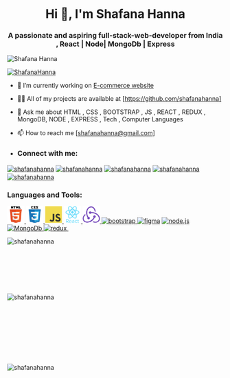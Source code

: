 <h1 align="center">Hi 👋, I'm Shafana Hanna</h1>
<h3 align="center">A passionate and aspiring full-stack-web-developer from India , React | Node| MongoDb | Express </h3>

<p align="left"> <img src="https://komarev.com/ghpvc/?username=shafana-hanna&label=Profile%20views&color=0e75b6&style=flat" alt="Shafana Hanna" /> </p>

<p align="left"> <a href="https://www.linkedin.com/in/shafanahanna/" target="blank"><img src="https://img.shields.io/twitter/follow/Shafana Hanna?logo=linkedin&style=for-the-badge" alt="ShafanaHanna" /></a> </p>

- 🔭 I’m currently working on [E-commerce website](https://e-commerce-project-baby-shop.vercel.app/) 

- 👨‍💻 All of my projects are available at [https://github.com/shafanahanna]

- 💬 Ask me about  HTML , CSS , BOOTSTRAP , JS , REACT , REDUX  , MongoDB, NODE , EXPRESS , Tech , Computer Languages

- 📫 How to reach me  [shafanahanna@gmail.com]

- <h3 align="left">Connect with me:</h3>
<p align="left">
<!-- <a href="https://codepen.io/Shafana Hanna" target="blank"><img align="center" src="https://raw.githubusercontent.com/rahuldkjain/github-profile-readme-generator/master/src/images/icons/Social/codepen.svg" alt="shafanahanna" height="30" width="40" /></a> -->
<!-- <a href="https://dev.to/ajmalop" target="blank"><img align="center" src="https://raw.githubusercontent.com/rahuldkjain/github-profile-readme-generator/master/src/images/icons/Social/devto.svg" alt="shafanahanna" height="30" width="40" /></a> -->

<a href="https://www.linkedin.com/in/sahalsha/" target="blank"><img align="center" src="https://raw.githubusercontent.com/rahuldkjain/github-profile-readme-generator/master/src/images/icons/Social/linked-in-alt.svg" alt="shafanahanna" height="30" width="40" /></a>
<a href="https://stackoverflow.com/users/23727767/Shafana Hanna" target="blank"><img align="center" src="https://raw.githubusercontent.com/rahuldkjain/github-profile-readme-generator/master/src/images/icons/Social/stack-overflow.svg" alt="shafanahanna" height="30" width="40" /></a>
<a href="https://codesandbox.io/u/shafanahanna1999" target="blank"><img align="center" src="https://raw.githubusercontent.com/rahuldkjain/github-profile-readme-generator/master/src/images/icons/Social/codesandbox.svg" alt="shafanahanna" height="30" width="40" /></a>
<a href="https://www.instagram.com//" target="blank"><img align="center" src="https://raw.githubusercontent.com/rahuldkjain/github-profile-readme-generator/master/src/images/icons/Social/instagram.svg" alt="shafanahanna" height="30" width="40" /></a>
<a href="https://leetcode.com/shafanahanna1999/" target="blank"><img align="center" src="https://raw.githubusercontent.com/rahuldkjain/github-profile-readme-generator/master/src/images/icons/Social/leet-code.svg" alt="shafanahanna" height="30" width="40" /></a>
<!-- <a href="https://discord.gg/shafana" target="blank"><img align="center" src="https://raw.githubusercontent.com/rahuldkjain/github-profile-readme-generator/master/src/images/icons/Social/discord.svg" alt="shafanahanna" height="30" width="40" /></a> -->
</p>

<h3 align="left">Languages and Tools:</h3>
<p align="left"><a href="https://www.w3.org/html/" target="_blank" rel="noreferrer"> <img src="https://raw.githubusercontent.com/devicons/devicon/master/icons/html5/html5-original-wordmark.svg" alt="html5" width="40" height="40"/> </a><a href="https://www.w3schools.com/css/" target="_blank" rel="noreferrer"> <img src="https://raw.githubusercontent.com/devicons/devicon/master/icons/css3/css3-original-wordmark.svg" alt="css3" width="40" height="40"/> </a><a href="https://developer.mozilla.org/en-US/docs/Web/JavaScript" target="_blank" rel="noreferrer"> <img src="https://raw.githubusercontent.com/devicons/devicon/master/icons/javascript/javascript-original.svg" alt="javascript" width="40" height="40"/> </a> <a href="https://reactjs.org/" target="_blank" rel="noreferrer"> <img src="https://raw.githubusercontent.com/devicons/devicon/master/icons/react/react-original-wordmark.svg" alt="react" width="40" height="40"/> </a> <a href="https://redux.js.org" target="_blank" rel="noreferrer"> <img src="https://raw.githubusercontent.com/devicons/devicon/master/icons/redux/redux-original.svg" alt="redux" width="40" height="40"/> </a><a href="https://getbootstrap.com" target="_blank" rel="noreferrer"> <img src="https://www.svgrepo.com/show/353498/bootstrap.svg" alt="bootstrap" width="40" height="40"/> </a>  <a href="https://www.figma.com/" target="_blank" rel="noreferrer"> <img src="https://www.vectorlogo.zone/logos/figma/figma-icon.svg" alt="figma" width="40" height="40"/></a>
<a href="https://nodejs.org/en" target="_blank" rel="noreferrer"> <img src="https://seeklogo.com/images/N/nodejs-logo-D26404F360-seeklogo.com.png?v=638179441440000000" alt="node.js" width="40" height="40"/> </a>
<a href="https://www.mongodb.com/cloud/atlas/register" target="_blank" rel="noreferrer"> <img src="https://seeklogo.com/images/M/mongodb-logo-D13D67C930-seeklogo.com.png" alt="MongoDb" width="40" height="40"/> </a>
<a href="https://expressjs.com/" target="_blank" rel="noreferrer"> <img src="https://encrypted-tbn0.gstatic.com/images?q=tbn:ANd9GcQhW-WZ805y-kBNY9VoREEtN4k1xe1df0j8DrCexo-clMuG7Uz_OJZDELHKEmeq8O13hgo&usqp=CAU" alt="redux" width="40" height="40"/> </a>


<p>&nbsp;<img align="left" src="https://github-readme-stats.vercel.app/api/top-langs?username=shafanahanna&show_icons=true&locale=en&layout=compact" alt="shafanahanna" /></p>
<br><br><br><br><br>
<p>&nbsp;<img align="left" src="https://github-readme-stats.vercel.app/api?username=shafanahanna&show_icons=true&locale=en" alt="shafanahanna" /></p>
<br><br><br><br><br><br><br>
<p>&nbsp;<img align="left" src="https://github-readme-streak-stats.herokuapp.com/?user=shafanahanna&" alt="shafanahanna" /></p>
